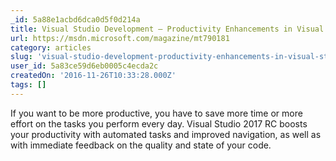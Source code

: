 ```yaml
---
_id: 5a88e1acbd6dca0d5f0d214a
title: Visual Studio Development – Productivity Enhancements in Visual Studio 2017 RC
url: https://msdn.microsoft.com/magazine/mt790181
category: articles
slug: 'visual-studio-development-productivity-enhancements-in-visual-studio-2017-rc'
user_id: 5a83ce59d6eb0005c4ecda2c
createdOn: '2016-11-26T10:33:28.000Z'
tags: []
---
```


If you want to be more productive, you have to save more time or more effort on the tasks you perform every day. Visual Studio 2017 RC boosts your productivity with automated tasks and improved navigation, as well as with immediate feedback on the quality and state of your code.
